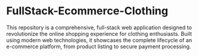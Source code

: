 # FullStack-Ecommerce-Clothing
This repository is a comprehensive, full-stack web application designed to revolutionize the online shopping experience for clothing enthusiasts. Built using modern web technologies, it showcases the complete lifecycle of an e-commerce platform, from product listing to secure payment processing. 
